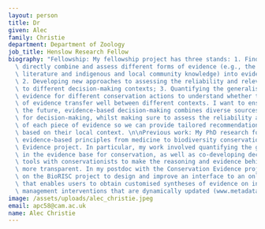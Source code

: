 ```yaml
---
layout: person
title: Dr
given: Alec
family: Christie
department: Department of Zoology
job_title: Henslow Research Fellow
biography: "Fellowship: My fellowship project has three stands: 1. Finding ways to\
  \ directly combine and assess different forms of evidence (e.g., the scientific\
  \ literature and indigenous and local community knowledge) into evidence-based decision-making;\
  \ 2. Developing new approaches to assessing the reliability and relevance of evidence\
  \ to different decision-making contexts; 3. Quantifying the generalisability of\
  \ evidence for different conservation actions to understand whether the findings\
  \ of evidence transfer well between different contexts. I want to ensure that in\
  \ the future, evidence-based decision-making combines diverse sources of knowledge\
  \ for decision-making, whilst making sure to assess the reliability and relevance\
  \ of each piece of evidence so we can provide tailored recommendations to decision-makers\
  \ based on their local context. \n\nPrevious work: My PhD research focused on applying\
  \ evidence-based principles from medicine to biodiversity conservation via the Conservation\
  \ Evidence project. In particular, my work involved quantifying the gaps and biases\
  \ in the evidence base for conservation, as well as co-developing decision support\
  \ tools with conservationists to make the reasoning and evidence behind their decision-making\
  \ more transparent. In my postdoc with the Conservation Evidence project, I worked\
  \ on the BioRISC project to design and improve an interface to an online application\
  \ that enables users to obtain customised syntheses of evidence on invasive species\
  \ management interventions that are dynamically updated (www.metadataset.com). "
image: /assets/uploads/alec_christie.jpeg
email: apc58@cam.ac.uk
name: Alec Christie
---
```

